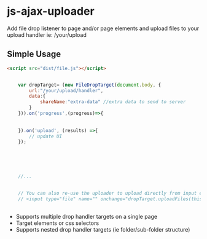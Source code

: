 # js-ajax-uploader




Add file drop listener to page and/or page elements and upload files to your upload handler ie: /your/upload

## Simple Usage

```html
<script src="dist/file.js"></script>
```

```js

	var dropTarget= (new FileDropTarget(document.body, {
	    url:"/your/upload/handler",
	    data:{
	        shareName:"extra-data" //extra data to send to server 
	    }
	})).on('progress',(progress)=>{
		
		
	}).on('upload', (results) =>{
	    // update UI
	});
	
	
	
	
	
	//...
	
	
	// You can also re-use the uploader to upload directly from input element
	// <input type="file" name="" onchange="dropTarget.uploadFiles(this.files, this);" />
	

```


 - Supports multiple drop handler targets on a single page
 - Target elements or css selectors 
 - Supports nested drop handler targets (ie folder/sub-folder structure)
